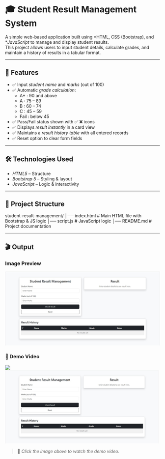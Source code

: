 # 🎓 Student Result Management System

A simple web-based application built using *HTML, CSS (Bootstrap), and **JavaScript* to manage and display student results.  
This project allows users to input student details, calculate grades, and maintain a history of results in a tabular format.

---

## 🚀 Features

- ✅ Input *student name* and *marks* (out of 100)  
- ✅ Automatic *grade calculation*:
  - A+ : 90 and above  
  - A  : 75 – 89  
  - B  : 60 – 74  
  - C  : 45 – 59  
  - Fail : below 45  
- ✅ Pass/Fail status shown with ✅ ❌ icons  
- ✅ Displays *result instantly* in a card view  
- ✅ Maintains a *result history table* with all entered records  
- ✅ Reset option to clear form fields  

---

## 🛠 Technologies Used

- *HTML5* – Structure  
- *Bootstrap 5* – Styling & layout  
- *JavaScript* – Logic & interactivity  

---

## 📂 Project Structure
student-result-management/ │── index.html       # Main HTML file with Bootstrap & JS logic 
                           │── script.js        # JavaScript logic 
                           │── README.md        # Project documentation

---

## 🎬  Output

### Image Preview
![Output Screenshot](https://github.com/Prajnapunya09/Smart-Result-Calculator/blob/main/Smart%20result%20calculator%20output.jpg)

### 🎥  Demo Video
<a href="https://github.com/Prajnapunya09/Smart-Result-Calculator/blob/main/Smart%20result%20calculator(output%20video).mp4" target="_blank">
  <img src="https://img.icons8.com/ios-filled/100/play-button-circled.png" width="80" align="center">
  <br>
  <img src="https://github.com/Prajnapunya09/Smart-Result-Calculator/blob/main/Smart%20result%20calculator%20output.jpg" width="500">
</a>

> 🎦 *Click the image above to watch the demo video.*
